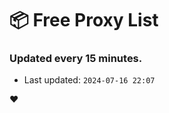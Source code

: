 # :package: Free Proxy List
### Updated every 15 minutes.

- Last updated: `2024-07-16 22:07`

:heart:

